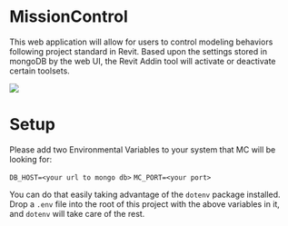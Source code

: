 # MissionControl
This web application will allow for users to control modeling behaviors following project standard in Revit. Based upon the settings stored in mongoDB by the web UI, the Revit Addin tool will activate or deactivate certain toolsets. 

![](MissionControl_Architecture.png)

# Setup

Please add two Environmental Variables to your system that MC will be looking for:

`DB_HOST=<your url to mongo db>`
`MC_PORT=<your port>`

You can do that easily taking advantage of the `dotenv` package installed. Drop a `.env` file into the root of this project with the above variables in it, and `dotenv` will take care of the rest. 

